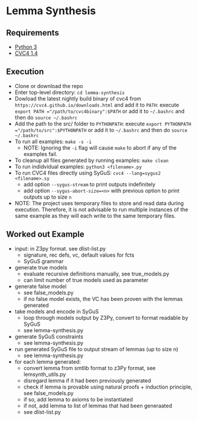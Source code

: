 # Lemma Synthesis

## Requirements

- [Python 3](https://www.python.org/downloads/)
- [CVC4 1.4](https://cvc4.github.io/downloads.html)

## Execution
- Clone or download the repo
- Enter top-level directory: `cd lemma-synthesis`
- Dowload the latest nightly build binary of cvc4 from `https://cvc4.github.io/downloads.html` and add it to `PATH`: execute `export PATH ="/path/to/cvc4binary":$PATH` or add it to `~/.bashrc` and then do `source ~/.bashrc` 
- Add the path to the src/ folder to `PYTHONPATH`: execute `export PYTHONPATH ="/path/to/src":$PYTHONPATH` or add it to `~/.bashrc` and then do `source ~/.bashrc`
- To run all examples: `make -s -i`
  - NOTE: Ignoring the `-i` flag will cause `make` to abort if any of the examples fail.
- To cleanup all files generated by running examples: `make clean`
- To run indidvidual examples: `python3 <filename>.py`
- To run CVC4 files directly using SyGuS: `cvc4 --lang=sygus2 <filename>.sy`
  - add option `--sygus-stream` to print outputs indefinitely
  - add option `--sygus-abort-size=<n>` with previous option to print outputs up to size `n`
- NOTE: The project uses temporary files to store and read data during execution. Therefore, it is not advisable to run multiple instances of the same example as they will each write to the same temporary files.

## Worked out Example

- input: in Z3py format. see dlist-list.py
  - signature, rec defs, vc, default values for fcts
  - SyGuS grammar
- generate true models
  - evaluate recursive definitions manually, see true_models.py
  - can limit number of true models used as parameter
- generate false model
  - see false_models.py
  - if no false model exists, the VC has been proven with the lemmas generated
- take models and encode in SyGuS
  - loop through models output by Z3Py, convert to format readable by SyGuS
  - see lemma-synthesis.py
- generate SyGuS constraints
  - see lemma-synthesis.py
- run generated SyGuS file to output stream of lemmas (up to size n)
  - see lemma-synthesis.py
- for each lemma generated:
  - convert lemma from smtlib format to z3Py format, see lemsynth_utils.py
  - disregard lemma if it had been previously generated
  - check if lemma is provable using natural proofs + induction principle, see false_models.py
  - if so, add lemma to axioms to be instantiated
  - if not, add lemma to list of lemmas that had been generaated
  - see dlist-list.py
